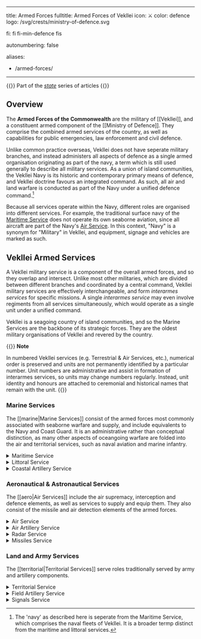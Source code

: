   ---
title: Armed Forces
fulltitle: Armed Forces of Vekllei
icon: ⚔️
color: defence
logo: /svg/crests/ministry-of-defence.svg

fi: fi fi-min-defence fis

autonumbering: false

aliases:
- /armed-forces/
---
{{<note series>}}
 Part of the *[state](/state/)* series of articles
{{</note>}}

## Overview

The <span class="fi fi-min-defence fis"></span> **Armed Forces of the Commonwealth** are the military of [[Vekllei]], and a constituent armed component of the [[Ministry of Defence]]. They comprise the combined armed services of the country, as well as capabilities for public emergencies, law enforcement and civil defence.

Unlike common practice overseas, Vekllei does not have seperate military branches, and instead administers all aspects of defence as a single armed organisation originating as part of the navy, a term which is still used generally to describe all military services. As a union of island communities, the Vekllei Navy is its historic and contemporary primary means of defence, and Vekllei doctrine favours an integrated command. As such, all air and land warfare is conducted as part of the Navy under a unified defence command.[^navy]

Because all services operate within the Navy, different roles are organised into different services. For example, the traditional surface navy of the [Maritime Service](#maritime-service) does not operate its own seaborne aviation, since all aircraft are part of the Navy's [Air Service](#air-service). In this context, "Navy" is a synonym for "Military" in Vekllei, and equipment, signage and vehicles are marked as such.

## Vekllei Armed Services

A Vekllei military service is a component of the overall armed forces, and so they overlap and intersect. Unlike most other militaries, which are divided between different branches and coordinated by a central command, Vekllei military services are effectively interchangeable, and form *interarmes services* for specific missions. A single *interarmes service* may even involve regiments from all services simultaneously, which would operate as a single unit under a unified command.

Vekllei is a seagoing country of island communities, and so the Marine Services are the backbone of its strategic forces. They are the oldest military organisations of Vekllei and revered by the country.

{{<note link>}}
**Note**

In numbered Vekllei services (e.g. Terrestrial & Air Services, etc.), numerical order is preserved and units are not permanently identified by a particular number. Unit numbers are administrative and assist in formation of interarmes services, so units may change numbers regularly. Instead, unit identity and honours are attached to ceremonial and historical names that remain with the unit.
{{</note>}}

### <span class="fi fi-min-marine fis"></span> Marine Services

The [[marine|Marine Services]] consist of the armed forces most commonly associated with seaborne warfare and supply, and include equivalents to the Navy and Coast Guard. It is an administrative rather than conceptual distinction, as many other aspects of oceangoing warfare are folded into the air and territorial services, such as naval aviation and marine infantry.

<details>
<summary>Maritime Service</summary>

The **Maritime Service** (the **Navy** or *Navy of the Public*) is the traditional naval warfare component of the Vekllei military and consists of its surface ships and submarines. It comprises three fleets and an auxiliary service, that functions similarly to a republican or federal militia.

<details>
<summary>Commonwealth Fleet</summary>

The Commonwealth Fleet (*Sovereign/Federal Fleet*) of the Vekllei Maritime Service is the largest naval formation in Vekllei and is tasked with defence of the country's central corridor, a triangular area with points in [[Oslola]], [[Costa Verde]] and [[Summers]]. It is

* 5 Aircraft Carriers
	* 1 Supercarrier (flagship *CVN Veletia*)
	* 2 Fleet Carriers ([*Volcanic*](/volcanic-class/)-class)
	* 2 Helicopter Carriers
* 1 Battleship ([*Federal*](/federal-class/)-class *CVN Commonwealth*)
* 3 Battlecruisers
* 12 Cruisers
	* 2 Scout Cruisers
	* 2 Torpedo Cruisers
	* 6 Missile Cruisers ([*Nike*](/nike-class/)-class)
	* 2 Aircraft Cruisers ([*Prosperity*](/prosperity-class/)-class)
* 28 Destroyers
	* 6 Minelayers/Minesweepers ([*Hera*](/hera-class/)-class)
	* 20 Fleet Air Escort Destroyers ([*Baker*](/baker-class/) and [*Swordfish*](/swordfish-class/)-classes)
    * 2 Submarine Chaser Destroyers ([*Palm*](/palm-class/)-class)
* 32 Corvettes ([*Suffrage*](/suffrage-class/)-class)
* 8 Attack Submarines ([*Capricorn*](/capricorn-class/)-class)
</details>

<details>
<summary>Home Fleet (Auxiliary)</summary>

The Home Fleet (also *Auxiliary Fleet*) of the Commonwealth Maritime Service is an auxiliary fleet stationed across the 70 island city-states that make up the country. Each Vekllei city-state serves as a home port to a particular frigate. While they serve a ceremonial role, they are active warships that perform littoral maritime security duties and can be federalised into other fleets as necessary. The Home Fleet also consists of vessels with a multi-fleet or multipurpose role, and can be reassigned to other fleets as required.

* 82 Frigates
	* 70 [Aurora-Class Republic Warships](/stories/frigate/)
	* 5 Air Scout Frigates
	* 4 Anti-Submarine Warfare Frigates
	* 3 Guided Missile Frigates
* 2 Submarine Rescue Ships
* 4 Assault Ships
* 28 Landing Craft Vessels
* 1 Crane Ship
* 2 Minelayers
* 6 Minehunters
* 4 Naval Yachts
* 3 Amenities Ship
* 2 Ammunition Ship
* 2 Floating Dock
* 1 Troopship (+ 4 Auxiliary)
* 6 Naval Yachts
* 4 Accomodation Ships
* 2 Dispatch Ships
* 4 Nuclear Replenishment Ships
* 2 Replenishment Oilers
* 4 Gunboats
</details>

<details>
<summary>Arctic Fleet</summary>

* 1 Fleet Carrier
* 1 Battlecruiser
* 6 Cruisers
	* 4 Nuclear Icebreaker Cruisers
	* 2 Aircraft Cruisers ([*Prosperity*](/prosperity-class/)-class)
* 8 Destroyers
	* 4 Fleet Air Escort Destroyers ([*Baker*](/baker-class/)-class)
	* 3 Missile Destroyers
	* 1 Arsenal Destroyer
* 2 Patrol Boats
* 3 Attack Submarines
</details>

<details>
<summary>Antarctic Fleet</summary>

* 1 Fleet Carrier
* 1 Battlecruiser
* 4 Cruisers
	* 2 Nuclear Icebreaker Cruisers
	* 2 Aircraft Cruisers ([*Prosperity*](/prosperity-class/)-class)
* 12 Destroyers
	* 8 Fleet Air Escort Destroyers ([*Baker*](/baker-class/) and [*Swordfish*](/swordfish-class/)-classes)
	* 2 Missile Destroyers
	* 2 Arsenal Destroyer
* 2 Patrol Boats
* 2 Attack Submarines
</details>

<details>
<summary>Missile Fleet</summary>

* 2 Arsenal Ships
* 6 Ballistic Missile Submarines ([*Mantle*](/mantle-class/)-class)
</details>
</details>

<details>
<summary>Littoral Service</summary>

The **Littoral Service** (the *Coast Guard* or *Navy of the Parliament*) is the maritime security component of the Vekllei military. It provides customs, policing and search and rescue services for Vekllei's territorial waters and exclusive economic zones, though it frequently patrols international waters in the Atlantic.

The Littoral Service has 12 commands across the Atlantic, Arctic, Antarctic and Caribbean Oceans, including the entirety of the Vekllei exclusive economic zone and territorial waters.

**Customs Cutters**
* 6 Frigate Customs Cutters
* 20 Medium Customs Cutters
* 20 Fast Response Customs Hydrofoils
* 2 Air Cutters
* 12 Coastal Patrol Vessels
* 8 Search and Rescue Vessels
* 8 Fast Patrol Boats
* 16 Hovercraft Cutters

**Utility Vessels**
* 4 Seagoing Buoy Tenders
* 10 Coastal Buoy Tenders
* 4 Coastal Construction Tenders
* 5 River Tenders
* 1 Large Ocean Tugboat
* 2 Medium Ocean Tugboats
* 10 Harbour Tugboats

**Icebreakers**
* 4 Heavy Icebreakers ([[Sude]] [[Oslola]] [[Helvasia]] [[Falklands]])
* 1 Ice-strengthened Oiler

**Survey & Auxiliary Ships**
* 2 Hydrographic Survey Ships
</details>

<details>
<summary>Coastal Artillery Service</summary>

The Coastal Artillery Service provides coastal fortification and defence for Vekllei republics, including counter-battery fire, raiding, and ship boarding.

</details>


### <span class="fi fi-min-aero fis"></span> Aeronautical & Astronautical Services

The [[aero|Air Services]] include the air supremacy, interception and defence elements, as well as services to supply and equip them. They also consist of the missile and air detection elements of the armed forces.

<details>
<summary>Air Service</summary>

The **Air Service** conducts aerial warfare in [[Vekllei]]. It consists of three commands that specialise in different aspects of air support and supremacy. The Air Service is also a major contributor to other services, since marine and territorial doctrines depend heavily on the air service for their combat capability, combat support, transport, logistics and reconnaissance.

Vekllei has a rapid air-mobile posture across its armed forces, which is facilitated by the relative size and availability of its air service. It is also the only service in which women are a majority of participants in combat, since female pilots contribute just over 52% of its servicemen.

**Structure**

There are three commands in the Air Service, which in the secular Vekllei tradition have specific and exclusive functions. The Air Combat Command comprises all primary offensive squadrons including fighters, helicopters and scouts. The Air Auxiliary Command comprises miscellaneous aviation including search and rescue, training and replenishment. The Air Transport Command provides transport for both logistics and combat organisations.

<details>
<summary>Air Combat Command</summary>

The *Air Combat Command* (ACC) provides aircraft and crew for combat air services, including both land and seaborne aviation. The vast majority of these are variants of the [No. 8 Casemate](/stories/casemate) fighter jet.

* **No. 1 Aerocombat Wing**
  <br>
  The No. 1 AC Wing comprises the primary interceptor and air superiority squadrons of the Air Service.
  * No. 1-8 Fighter Squadrons
* **No. 2 Aerocombat Wing**
  * No. 9-16 Fighter Squadrons
* **No. 3 Aeroweapons Wing**
  <br>
  The Aeroweapons Wing consists of the attack helicopter and helijets squadrons of the Air Service, which are organised with Aeroscouts and Aerorifles to produce air-mobile platoons.
  * No. 17-20 Aeroweapons Squadrons
* **No. 4 Aeroscouts Wing**
  <br>
  The Aeroscouts Wing provides reconnaissance services to the Territorial Service and the interarmes air-mobile platoons.
  * No. 21-24 Aeroscouts Squadrons
* **No. 5 Aeromarine Wing** <span class="hollowtag">Commonwealth Fleet</span>
  <br>
  The No. 5 Aeromarine Wing provides equipment and crew for the Commonwealth Fleet, and comprises the largest naval aviation force in the Air Service.
  * No. 25-31 Marine Squadrons
* **No. 6 Aeromarine Wing** <span class="hollowtag">Commonwealth Fleet</span>
  * No. 32-33 Marine Squadrons
* **No. 7 Aeromarine Wing** <span class="hollowtag">Arctic Fleet</span>
  * No. 34-35 Marine Squadrons
* **No. 8 Aeromarine Wing**  <span class="hollowtag">Antarctic Fleet</span>
  * No. 36-37 Marine Squadrons
* **No. 9 Aeromarine Helicopters Wing**
  <br>
  The No. 9 MHW comprises the bulk of maritime rotary-wing and helijet aircraft, and are located across fleets and naval bases as required. Aeromarine squadrons may be subdivided into Aeromarine sections depending on the needs of the [Maritime Service](#maritime-service).
  * No. 38-41 Marine Squadrons
* **No. 10 Aerordnance Wing**
  <br>
  The No. 10 Bombing Wing comprises the strategic bombing aircraft in Vekllei.
  * No. 42-45 Bombing Squadrons
</details>

<details>
<summary>Air Auxiliary Command</summary>

The *Air Auxiliary Command* (AAC) includes aircraft types not directly associated with other command roles, and encompasses different kinds of aircraft in a support (auxiliary) role.

* **No. 1 Aeroxiliary Wing**
  <br>
 No. 1 AA Wing provides maritime patrol services to the Air Service as well as the [Maritime](#maritime-service) and [Littoral](#littoral-service) Services. No. 1 Squadron is assigned to the Commonwealth Fleet.
  * No. 1 Maritime Patrol Squadron <span class="hollowtag">Commonwealth Fleet</span>
  * No. 2 Search & Rescue Squadron
  * No. 3 Air Firefighting Squadron
* **No. 2 Aeroxiliary Wing**
  * No. 4-6 Maritime Patrol Squadrons
* **No. 3 Air Training Wing**
  <br>
  The Air Training Wing has two squadrons in the Virgin and Oslolan republics, and trains pilots for the Air Service.
  * No. 1-2 Air Training Squadrons
* **No. 4 Air Replenishment Wing**
  * No. 1-2 Air Replenishment Squadrons
</details>

<details>
<summary>Air Transport Command</summary>

The *Air Transport Command* (ATC) supports other services, particularly the Territorial Service, and provides air mobility to Rifles regiments as part of its flexible and rapid-manoeuvre doctrine. When mounted in helicopters and helijets, Rifles regiments are known as Aerorifles, and combine with the crew and equipment of an Aerorifles squadron to form a complete air-mobile platoon.

* **No. 1 Aerotransport Wing**
  <br>
  The No. 1 Transport Wing services the transport aircraft fleet. No. 1 & 2 Squadrons are land-based and 3 & 4 specialise in maritime transport, and include flying boats.
  * No. 1 Aerotransport Squadron (Government)
  * No. 2-3 Aerotransport Squadron (Strategic Airlift)
  * No. 4 Aerotransport Squadron (Tactical Airlift)
* **No. 2 Aerorifles Wing**
  <br>
  The Aerorifles are the aircraft and crew component of an interarmes air-mobile platoon, and transport individual infantry regiments.
  * No. 5-8 Aerorifles Squadrons
* **No. 3 Aerorifles Wing**
  * No. 9-12 Aerorifles Squadrons
* **No. 4 Aerorifles Wing**
  * No. 13-16 Aerorifles Squadrons
</details>

**Equipment**

Vekllei aircraft are primarily designed and manufactured domestically, and use mostly nuclear propulsion. Efforts to streamline and simplify inventory in recent years have reduced the overall types of aircraft in service.

<details>
<summary>Air Service Aircraft</summary>

**Combat Aircraft**
* 210 No. 8 Casemate Atomic Fighters
* 33 No. 7 Demon Atomic Fighters

**Bombers**
* 22 Strategic Bombers
* 16 Medium Bombers

**Maritime and Patrol Aircraft**
* 16 Long Range Search & Rescue Turboprop Aircraft
* 4 Search & Rescue Flying Boats
* 2 Heavy-lift Search & Rescue Aircraft
* 50 Seagoing Utility Helicopters
* 4 Ground Effect Combat Aircraft

**Tanker Aircraft**
* 1 Nuclear Replenishment Aircraft
* 2 Airborne Fuel Replenishment Aircraft

**Transport Aircraft**
* 27 Heavy Transport Aircraft
* 22 Medium Transport Aircraft
* 18 VIP Transport
* 24 Strategic Airlifter
* 12 Tactical Airlifter
* 4 Ground Effect Heavy Airlifters

**Helicopters**
* 42 Attack Helicopters
* 52 Scout Helicopters
* 40 Heavy-lift/Utility
* 20 Anti-Submarine Warfare/Search and Rescue
* 10 Transport/Utility
* 60 Transport/Utility
* 50 Medium-lift/Utility

**Trainer Aircraft**
* 20 Primary Trainer Aircraft
* 15 Training Helicopters
</details>
</details>

<details>
<summary>Air Artillery Service</summary>

The Air Artillery Service provides air defence in [[Vekllei]]. It operates a variety of emplacements and point defences as part of Vekllei concentric air defence doctrine, but its primary force consists of mobile anti-air and flak systems.

<details>
  <summary>Air Artillery Command Structure</summary>

The *Air Artillery Command* (ATC) consists of

* **No. 1-6 Air Artillery Regiments**
  <br>
  The No. 1 Air Artillery Regiment

</details>

<details>
  <summary>Air Artillery Service Equipment</summary>

**Missile Systems**
* 25 No. 8 Javelin (Truck)
* 25 Truck
* 15 Trailer
* 1200 missile platform
* 12 Tracked Carriers

**Man-Portable & AA Guns**
* 120 guns
* 1000 missiles
* 1500 missiles
</details>
</details>

<details>
<summary>Radar Service</summary>

<details>
<summary>Radar Service Equipment</summary>

**Radar Systems**
* 5 Aerostat Radar Surveillance Balloons
* 40 Portable Search Target Acquisition Radar
* 12 Ground Active Electronically Scanned Array
* 4 Medium Array
* 40 Counter-battery Radar
* 20 Giraffe Array

**Radar Jamming Aircraft**
* 8 Radar Jamming Aircraft
</details>
</details>

<details>
<summary>Missiles Service</summary>

The **Missiles Service** is the tactical and strategic missile defence organisation of the military. They operate mostly from ground sites across the country, located mostly on isolated islands or in the Arctic. They also operate some rail-mounted launch systems that are stationed deep inside tunnels.

<details>
<summary>Missiles Service Equipment</summary>

**Ballistic Missiles**
* Estimated 16 No. 3 ICBMs
* Estimated 40 No. 6 IRBMs
* Estimated 26 No. 6 SRBMs
* Estimated 100 No. 2 SLAM Cruise Missiles

**Trucks & Cars**
* 80 Multi-Purpose Utility Vehicle
* 12 Military Truck
</details>
</details>

### <span class="fi fi-min-land fis"></span> Land and Army Services

The [[territorial|Territorial Services]] serve roles traditionally served by army and artillery components.

<details>
<summary>Territorial Service</summary>

The Vekllei **Territorial Service** is the closest component to a conventional army in the Vekllei armed forces, and comprises the majority of its professional fighting force. All Rifles regiments are trained as marine infantry, and Vekllei does not maintain dedicated marine regiments. All Territorial regiments are a part of the [Commonwealth Guard](#commonwealth-guard) and are federalised the same way, but are distinguished by their professional service and expeditionary posture.

In Vekllei, military units are roughly organised as 'regiments' of 1,000 men and 'sections' of 100.

**Organisation**

Vekllei has a professional combat army of around 45,000 soldiers, 6,000 of which are commandos that suit its expeditionary and interventionist strategic posture.

Including the Guards and Popular Guards, which serve roles as reservists and partisan militias respectively, that number exceeds a million during wartime.

<details>
  <summary>Commonwealth Rifles</summary>

Rifles regiments consist of 1,000 men, and can be assembled into larger divisional units. Regiment numbers are administrative only and so can change, and regiments are identified with inherited names with honours instead. All Rifles servicemen are also part of a Guards regiment as per the Vekllei federal militia system. Rifles are mechanised with armoured cars.

Policy is to have a standing army 35,000 strong, but Rifles regiments are activated as they are combat-ready, and so the 19th and 20th are often deactivated between training.

* **Rifles Regiments**
  * 1st-20th Rifles Regiments
* **Aerorifles Regiments**
  * 21st-24th Aerorifles Regiments
* **Marine Rifles Regiments**
  * 25th-32nd Marine Rifles Regiments
* **Special Warfare Regiments**
  * 33rd Chemical Regiment
  * 34th Nuclear Regiment
* **Armoured Rifles Regiments**
  <br>
  The Armoured Rifles are mechanised with infantry fighting vehicles and function as shock infantry.
  * 35th-36th Armoured Rifles Regiments
</details>

<details>
  <summary>Commonwealth Commandos</summary>

 Commandos in Vekllei are highly trained, professional soldiers with an expeditionary character. While often trained for remote and tactical combat, they are also commonly used to lead interarmes services that include regular rifle infantry.

  The 1st-3rd commandos include regional special forces sections for polar, equatorial and lunar warfare. The 6th specialises in unconventional and psychological warfare.

* **Commandos Regiments**
  * 1st-3rd Commandos Regiments
  * 4th Airborne Commandos Regiment
  * 5th Marine Commandos Regiment
  * 6th Special Activities Regiment
</details>

<details>
  <summary>Commonwealth Javelins</summary>

  Javelin regiments are the Vekllei name for armoured units, and represent the bulk main battle tank force. They are designed to operate with rifles regiments in interarmes formations.

**Javelin Regiments**
* 1st-2nd Javelin Regiments
* 3rd Javelin Scouts Regiment

</details>

<details>
  <summary>Commonwealth Federal Components</summary>

Commonwealth components are the federal militia and primary reserve force of the Territorial Services. It is federalised by default, and contributes its servicemen for the Rifles and other territorial regiments. As such, all Territorial servicemen are part of a Commonwealth Guards regiment, but in regular service are assigned to active units in other services. Only reservists, trainees and officers remained attached to the Guard while it is federalised.

Guards units are numbered in context to their home [republic](/republics/), i.e. [[Oslola]] has Guards regiments numbering 1st-12th.
</details>

<details>
  <summary>Commonwealth Popular Guards</summary>

The Popular Guards are the volunteer militia groups found across the country. They reflect the Vekllei concept of the citizen-soldier, and are distinct from regular guards/reservists by their level of training and organisation. They are strictly volunteer, and are raised and organised by gendarmes of the [[Police of the Parliament]]. They number perhaps a million if mobilised totally, and would function as a saboteur and partisan force in the event of war.
</details>

<details>
  <summary>Commonwealth Security Service</summary>

The Commonwealth Security Service is the military police of the territorial service, and primarily provides base security, military intelligence and policing for enlisted servicemen.

**Security Service Regiments**
* 1st Parliamentary Security Regiment
* 2nd Industrial Security Regiment, [[Ministry of Light and Water]]
* 3rd-4th Security Regiments
* 5th-6th Strategic Security Regiments
* 7th Security Intelligence Regiment
</details>

<details>
<summary>Commonwealth Patrol Service</summary>

The Patrol Service is the armed border guard of Vekllei. While all Vekllei borders are found at sea and involve the Littoral Service, the Patrol Service provides onshore security and policing.

Although the service is organised into regiments, their formations are better reflected by their regional sections.

**Patrol Service Regiments**
* 1st-8th Patrol Regiments
</details>

**Equipment**
<details>
<summary>Territorial Service Equipment</summary>

##### Main Battle Tanks
* 310 No. 4 Sekhmet MBT
* 21 No. 3 Ordoria MBT

##### Infantry Fighting Vehicles
* 300 Combat Reconnaissance Vehicles (ASLAV)
* 1600 Infantry Fighting Vehicles

##### Armoured Personnel Carriers
* 3500 Armoured Personnel Carriers (Commandos)
* 1400 Tracked APCs
* 800 Amphibious Armoured Vehicles
* 600 Armoured All-Terrain Carriers
* 460 Armoured Cars

##### Watercraft
* 30 Amphibious Cargo Vehicles
* 24 Mechanised Landing Craft

##### Trucks & Cars
* 3,600 Multi-Purpose Utility Vehicle
* 3,560 Military Truck
* 30 High-Mobility Transporters


##### Mine-Resistant and Ambush Vehicles
* 240 Protected Combat Support Vehicle
* 180 Armoured Personnel Support Vehicle

##### Engineering Vehicles
* 30 Armoured Combat Engineering Vehicles
* 80 Combat Recovery Vehicles
* 20 Vehicle-Launched Bridges
* 72 Armoured Tractors
* 15 Amphibious Bridging Vehicles
* 6 Demining Vehicles
* 12 Mine Detection Vehicles
* 20 Bulldozers
* 8 Backhoe Loaders
</details>
</details>

<details>
<summary>Field Artillery Service</summary>

<details>
  <summary>Field Artillery Service Structure</summary>

##### Field Artillery
  * 1st-5th Cannons Regiments
</details>

<details>
<summary>Artillery Service Equipment</summary>

##### Artillery
* 52 Rocket Artillery
* 105 Self-Propelled Artillery
* 120 155mm Towed Howitzer
* 80 105mm Towed Howitzer
* 75 Ceremonial Gun-Howitzer
</details>
</details>

<details>
<summary>Signals Service</summary>

<details>
<summary>Signals Service Equipment</summary>

* 4 Signals Interceptor Aircraft
* 2 Intelligence & Control Aircraft
* 6 Early Warning Aircraft
</details>
</details>

[^navy]: The 'navy' as described here is seperate from the Maritime Service, which comprises the naval fleets of Vekllei. It is a broader termp distinct from the maritime and littoral services.

<style>
  details div {
  padding: 0;
  }
  .hollowtag {
    line-height: .8rem!important;
    padding: 0.1rem 0.25rem;
    border: 1px solid var(--color-gray);
    list-style: none;
    width: fit-content;
    color: var(--color-gray);
    border-radius: 0.25rem;
  }
  h5 {
    font-size: 1.1rem;
  }
</style>